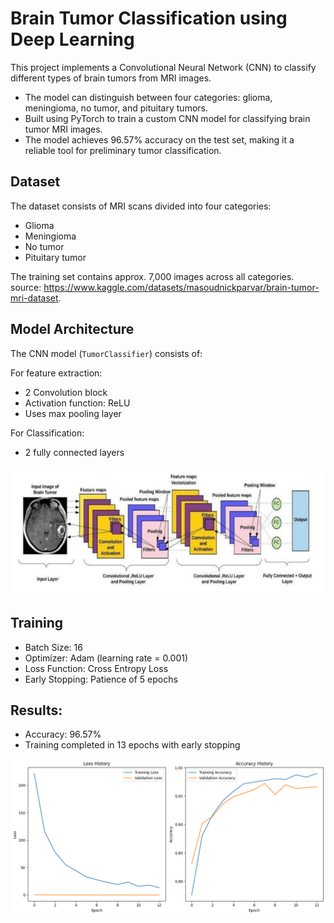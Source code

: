 # Brain Tumor Classification using Deep Learning

This project implements a Convolutional Neural Network (CNN) to classify different types of brain tumors from MRI images. 
- The model can distinguish between four categories: glioma, meningioma, no tumor, and pituitary tumors.
- Built using PyTorch to train a custom CNN model for classifying brain tumor MRI images. 
- The model achieves 96.57% accuracy on the test set, making it a reliable tool for preliminary tumor classification.

## Dataset

The dataset consists of MRI scans divided into four categories: 
- Glioma
- Meningioma
- No tumor
- Pituitary tumor

The training set contains approx. 7,000 images across all categories. 
<br>
source: https://www.kaggle.com/datasets/masoudnickparvar/brain-tumor-mri-dataset.

## Model Architecture

The CNN model (`TumorClassifier`) consists of:

For feature extraction: 
- 2 Convolution block
- Activation function: ReLU
- Uses max pooling layer

For Classification: 
- 2 fully connected layers

![CNN-Architecture](arch.png)

## Training
- Batch Size: 16
- Optimizer: Adam (learning rate = 0.001)
- Loss Function: Cross Entropy Loss
- Early Stopping: Patience of 5 epochs


## Results:
- Accuracy: 96.57%
- Training completed in 13 epochs with early stopping

![Loss-Accuracy History](results.png)
